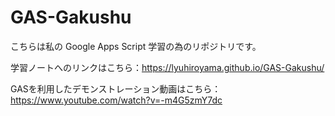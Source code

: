 # GAS-Gakushu

こちらは私の Google Apps Script 学習の為のリポジトリです。

学習ノートへのリンクはこちら：https://lyuhiroyama.github.io/GAS-Gakushu/

GASを利用したデモンストレーション動画はこちら：https://www.youtube.com/watch?v=-m4G5zmY7dc


